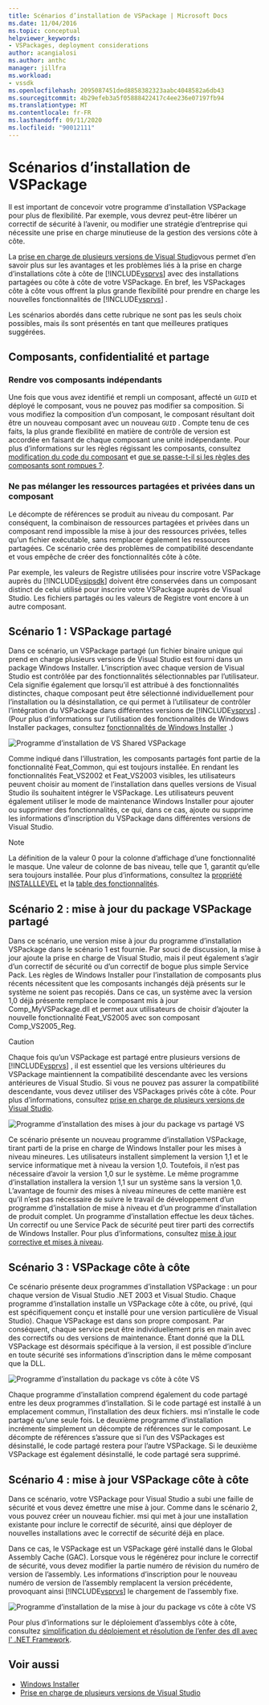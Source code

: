 ```yaml
---
title: Scénarios d’installation de VSPackage | Microsoft Docs
ms.date: 11/04/2016
ms.topic: conceptual
helpviewer_keywords:
- VSPackages, deployment considerations
author: acangialosi
ms.author: anthc
manager: jillfra
ms.workload:
- vssdk
ms.openlocfilehash: 2095087451ded8858382323aabc4048582a6db43
ms.sourcegitcommit: 4b29efeb3a5f05888422417c4ee236e07197fb94
ms.translationtype: MT
ms.contentlocale: fr-FR
ms.lasthandoff: 09/11/2020
ms.locfileid: "90012111"
---
```

# <a name="vspackage-setup-scenarios"></a>Scénarios d’installation de VSPackage

Il est important de concevoir votre programme d’installation VSPackage pour plus de flexibilité. Par exemple, vous devrez peut-être libérer un correctif de sécurité à l’avenir, ou modifier une stratégie d’entreprise qui nécessite une prise en charge minutieuse de la gestion des versions côte à côte.

La [prise en charge de plusieurs versions de Visual Studio](../../extensibility/supporting-multiple-versions-of-visual-studio.md)vous permet d’en savoir plus sur les avantages et les problèmes liés à la prise en charge d’installations côte à côte de [!INCLUDE[vsprvs](../../code-quality/includes/vsprvs_md.md)] avec des installations partagées ou côte à côte de votre VSPackage. En bref, les VSPackages côte à côte vous offrent la plus grande flexibilité pour prendre en charge les nouvelles fonctionnalités de [!INCLUDE[vsprvs](../../code-quality/includes/vsprvs_md.md)] .

Les scénarios abordés dans cette rubrique ne sont pas les seuls choix possibles, mais ils sont présentés en tant que meilleures pratiques suggérées.

## <a name="components-privacy-and-sharing"></a>Composants, confidentialité et partage

### <a name="make-your-components-independent"></a>Rendre vos composants indépendants

Une fois que vous avez identifié et rempli un composant, affecté un `GUID` et déployé le composant, vous ne pouvez pas modifier sa composition. Si vous modifiez la composition d’un composant, le composant résultant doit être un nouveau composant avec un nouveau `GUID` . Compte tenu de ces faits, la plus grande flexibilité en matière de contrôle de version est accordée en faisant de chaque composant une unité indépendante. Pour plus d’informations sur les règles régissant les composants, consultez [modification du code du composant](/windows/desktop/Msi/changing-the-component-code) et [que se passe-t-il si les règles des composants sont rompues ?](/windows/desktop/Msi/what-happens-if-the-component-rules-are-broken).

### <a name="do-not-mix-shared-and-private-resources-in-a-component"></a>Ne pas mélanger les ressources partagées et privées dans un composant

Le décompte de références se produit au niveau du composant. Par conséquent, la combinaison de ressources partagées et privées dans un composant rend impossible la mise à jour des ressources privées, telles qu’un fichier exécutable, sans remplacer également les ressources partagées. Ce scénario crée des problèmes de compatibilité descendante et vous empêche de créer des fonctionnalités côte à côte.

Par exemple, les valeurs de Registre utilisées pour inscrire votre VSPackage auprès du [!INCLUDE[vsipsdk](../../extensibility/includes/vsipsdk_md.md)] doivent être conservées dans un composant distinct de celui utilisé pour inscrire votre VSPackage auprès de Visual Studio. Les fichiers partagés ou les valeurs de Registre vont encore à un autre composant.

## <a name="scenario-1-shared-vspackage"></a>Scénario 1 : VSPackage partagé

Dans ce scénario, un VSPackage partagé (un fichier binaire unique qui prend en charge plusieurs versions de Visual Studio est fourni dans un package Windows Installer. L’inscription avec chaque version de Visual Studio est contrôlée par des fonctionnalités sélectionnables par l’utilisateur. Cela signifie également que lorsqu’il est attribué à des fonctionnalités distinctes, chaque composant peut être sélectionné individuellement pour l’installation ou la désinstallation, ce qui permet à l’utilisateur de contrôler l’intégration du VSPackage dans différentes versions de [!INCLUDE[vsprvs](../../code-quality/includes/vsprvs_md.md)] . (Pour plus d’informations sur l’utilisation des fonctionnalités de Windows Installer packages, consultez [fonctionnalités de Windows Installer](/windows/desktop/Msi/windows-installer-features) .)

![Programme d’installation de VS Shared VSPackage](../../extensibility/internals/media/vs_sharedpackage.gif "VS_SharedPackage")

Comme indiqué dans l’illustration, les composants partagés font partie de la fonctionnalité Feat_Common, qui est toujours installée. En rendant les fonctionnalités Feat_VS2002 et Feat_VS2003 visibles, les utilisateurs peuvent choisir au moment de l’installation dans quelles versions de Visual Studio ils souhaitent intégrer le VSPackage. Les utilisateurs peuvent également utiliser le mode de maintenance Windows Installer pour ajouter ou supprimer des fonctionnalités, ce qui, dans ce cas, ajoute ou supprime les informations d’inscription du VSPackage dans différentes versions de Visual Studio.

> [!NOTE]
> La définition de la valeur 0 pour la colonne d’affichage d’une fonctionnalité le masque. Une valeur de colonne de bas niveau, telle que 1, garantit qu’elle sera toujours installée. Pour plus d’informations, consultez la [propriété INSTALLLEVEL](/windows/desktop/Msi/installlevel) et la [table des fonctionnalités](/windows/desktop/Msi/feature-table).

## <a name="scenario-2-shared-vspackage-update"></a>Scénario 2 : mise à jour du package VSPackage partagé

Dans ce scénario, une version mise à jour du programme d’installation VSPackage dans le scénario 1 est fournie. Par souci de discussion, la mise à jour ajoute la prise en charge de Visual Studio, mais il peut également s’agir d’un correctif de sécurité ou d’un correctif de bogue plus simple Service Pack. Les règles de Windows Installer pour l’installation de composants plus récents nécessitent que les composants inchangés déjà présents sur le système ne soient pas recopiés. Dans ce cas, un système avec la version 1,0 déjà présente remplace le composant mis à jour Comp_MyVSPackage.dll et permet aux utilisateurs de choisir d’ajouter la nouvelle fonctionnalité Feat_VS2005 avec son composant Comp_VS2005_Reg.

> [!CAUTION]
> Chaque fois qu’un VSPackage est partagé entre plusieurs versions de [!INCLUDE[vsprvs](../../code-quality/includes/vsprvs_md.md)] , il est essentiel que les versions ultérieures du VSPackage maintiennent la compatibilité descendante avec les versions antérieures de Visual Studio. Si vous ne pouvez pas assurer la compatibilité descendante, vous devez utiliser des VSPackages privés côte à côte. Pour plus d’informations, consultez [prise en charge de plusieurs versions de Visual Studio](../../extensibility/supporting-multiple-versions-of-visual-studio.md).

![Programme d’installation des mises à jour du package vs partagé VS](../../extensibility/internals/media/vs_sharedpackageupdate.gif "VS_SharedPackageUpdate")

Ce scénario présente un nouveau programme d’installation VSPackage, tirant parti de la prise en charge de Windows Installer pour les mises à niveau mineures. Les utilisateurs installent simplement la version 1,1 et le service informatique met à niveau la version 1,0. Toutefois, il n’est pas nécessaire d’avoir la version 1,0 sur le système. Le même programme d’installation installera la version 1,1 sur un système sans la version 1,0. L’avantage de fournir des mises à niveau mineures de cette manière est qu’il n’est pas nécessaire de suivre le travail de développement d’un programme d’installation de mise à niveau et d’un programme d’installation de produit complet. Un programme d’installation effectue les deux tâches. Un correctif ou une Service Pack de sécurité peut tirer parti des correctifs de Windows Installer. Pour plus d’informations, consultez [mise à jour corrective et mises à niveau](/windows/desktop/Msi/patching-and-upgrades).

## <a name="scenario-3-side-by-side-vspackage"></a>Scénario 3 : VSPackage côte à côte

Ce scénario présente deux programmes d’installation VSPackage : un pour chaque version de Visual Studio .NET 2003 et Visual Studio. Chaque programme d’installation installe un VSPackage côte à côte, ou privé, (qui est spécifiquement conçu et installé pour une version particulière de Visual Studio). Chaque VSPackage est dans son propre composant. Par conséquent, chaque service peut être individuellement pris en main avec des correctifs ou des versions de maintenance. Étant donné que la DLL VSPackage est désormais spécifique à la version, il est possible d’inclure en toute sécurité ses informations d’inscription dans le même composant que la DLL.

![Programme d’installation du package vs côte à côte VS](../../extensibility/internals/media/vs_sbys_package.gif "VS_SbyS_Package")

Chaque programme d’installation comprend également du code partagé entre les deux programmes d’installation. Si le code partagé est installé à un emplacement commun, l’installation des deux fichiers. msi n’installe le code partagé qu’une seule fois. Le deuxième programme d’installation incrémente simplement un décompte de références sur le composant. Le décompte de références s’assure que si l’un des VSPackages est désinstallé, le code partagé restera pour l’autre VSPackage. Si le deuxième VSPackage est également désinstallé, le code partagé sera supprimé.

## <a name="scenario-4-side-by-side-vspackage-update"></a>Scénario 4 : mise à jour VSPackage côte à côte

Dans ce scénario, votre VSPackage pour Visual Studio a subi une faille de sécurité et vous devez émettre une mise à jour. Comme dans le scénario 2, vous pouvez créer un nouveau fichier. msi qui met à jour une installation existante pour inclure le correctif de sécurité, ainsi que déployer de nouvelles installations avec le correctif de sécurité déjà en place.

Dans ce cas, le VSPackage est un VSPackage géré installé dans le Global Assembly Cache (GAC). Lorsque vous le régénérez pour inclure le correctif de sécurité, vous devez modifier la partie numéro de révision du numéro de version de l’assembly. Les informations d’inscription pour le nouveau numéro de version de l’assembly remplacent la version précédente, provoquant ainsi [!INCLUDE[vsprvs](../../code-quality/includes/vsprvs_md.md)] le chargement de l’assembly fixe.

![Programme d’installation de la mise à jour du package vs côte à côte VS](../../extensibility/internals/media/vs_sbys_packageupdate.gif "VS_SbyS_PackageUpdate")

Pour plus d’informations sur le déploiement d’assemblys côte à côte, consultez [simplification du déploiement et résolution de l’enfer des dll avec l' .NET Framework](/previous-versions/dotnet/articles/ms973843(v=msdn.10)).

## <a name="see-also"></a>Voir aussi

- [Windows Installer](/windows/desktop/Msi/windows-installer-portal)
- [Prise en charge de plusieurs versions de Visual Studio](../../extensibility/supporting-multiple-versions-of-visual-studio.md)
